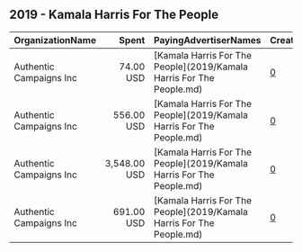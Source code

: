 ## 2019 - Kamala Harris For The People 
|OrganizationName|Spent|PayingAdvertiserNames|CreativeUrls|Impressions|Genders|AgeBrackets|CountryCodes|BillingAddresses|CandidateBallotInformation|
|:---|---:|:---|:---|---:|:---|:---|:---|:---|:---|
|Authentic Campaigns Inc|74.00 USD|[Kamala Harris For The People](2019/Kamala Harris For The People.md)|[0](https://www.snap.com/political-ads/asset/d5e47b08e7cf758cc045ae6c04d130eda490387149e707554376cfd66c409aa3?mediaType=mp4)|8,660||25+|united states|"1211 Connecticut Ave,Washington,20036,US"||
|Authentic Campaigns Inc|556.00 USD|[Kamala Harris For The People](2019/Kamala Harris For The People.md)|[0](https://www.snap.com/political-ads/asset/568ec39471595b2eb938c5d1bc2dceadfc0971b5ae1ca119ec5c8314d3932e27?mediaType=mp4)|139,499||30+|united states|"1211 Connecticut Ave,Washington,20036,US"||
|Authentic Campaigns Inc|3,548.00 USD|[Kamala Harris For The People](2019/Kamala Harris For The People.md)|[0](https://www.snap.com/political-ads/asset/568ec39471595b2eb938c5d1bc2dceadfc0971b5ae1ca119ec5c8314d3932e27?mediaType=mp4)|906,376||30+|united states|"1211 Connecticut Ave,Washington,20036,US"||
|Authentic Campaigns Inc|691.00 USD|[Kamala Harris For The People](2019/Kamala Harris For The People.md)|[0](https://www.snap.com/political-ads/asset/568ec39471595b2eb938c5d1bc2dceadfc0971b5ae1ca119ec5c8314d3932e27?mediaType=mp4)|83,285||21+|united states|"1211 Connecticut Ave,Washington,20036,US"||
